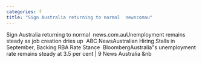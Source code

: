 ```yaml
---
categories: f
title: "Sign Australia returning to normal  newscomau"
---
```

Sign Australia returning to normal&nbsp;&nbsp;news.com.auUnemployment remains steady as job creation dries up&nbsp;&nbsp;ABC NewsAustralian Hiring Stalls in September, Backing RBA Rate Stance&nbsp;&nbsp;BloombergAustralia"s unemployment rate remains steady at 3.5 per cent | 9 News Australia&nbsp;&nb